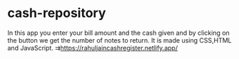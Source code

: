 # cash-repository
In this app you enter your bill amount and the cash given and by clicking on the button we get the number of notes to return. 
 It is made using CSS,HTML and JavaScript.
 ⇉https://rahuljaincashregister.netlify.app/

